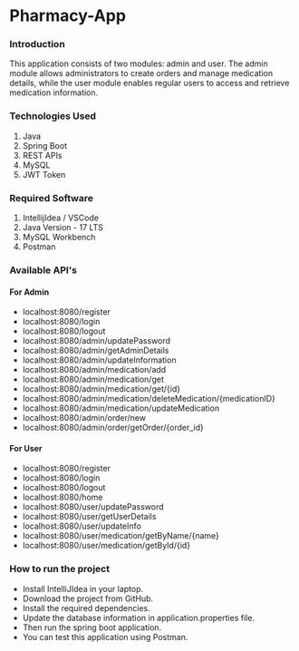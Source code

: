 # Pharmacy-App

### Introduction

This application consists of two modules: admin and user. The admin module allows administrators to create orders and
manage medication details, while the user module enables regular users to access and retrieve medication information.

### Technologies Used

1. Java
2. Spring Boot
3. REST APIs
4. MySQL
5. JWT Token

### Required Software

1. IntellijIdea / VSCode
2. Java Version - 17 LTS
3. MySQL Workbench
4. Postman

### Available API's

#### For Admin

- localhost:8080/register
- localhost:8080/login
- localhost:8080/logout
- localhost:8080/admin/updatePassword
- localhost:8080/admin/getAdminDetails
- localhost:8080/admin/updateInformation
- localhost:8080/admin/medication/add
- localhost:8080/admin/medication/get
- localhost:8080/admin/medication/get/{id}
- localhost:8080/admin/medication/deleteMedication/{medicationID}
- localhost:8080/admin/medication/updateMedication
- localhost:8080/admin/order/new
- localhost:8080/admin/order/getOrder/{order_id}

#### For User

- localhost:8080/register
- localhost:8080/login
- localhost:8080/logout
- localhost:8080/home
- localhost:8080/user/updatePassword
- localhost:8080/user/getUserDetails
- localhost:8080/user/updateInfo
- localhost:8080/user/medication/getByName/{name}
- localhost:8080/user/medication/getById/{id}

### How to run the project

- Install IntelliJIdea in your laptop.
- Download the project from GitHub.
- Install the required dependencies.
- Update the database information in application.properties file.
- Then run the spring boot application.
- You can test this application using Postman.
